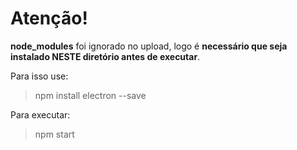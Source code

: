 # Atenção!

**node_modules** foi ignorado no upload, logo é **necessário que seja instalado NESTE diretório antes de executar**.

Para isso use:

> npm install electron --save

Para executar:

> npm start